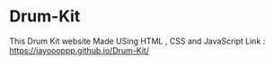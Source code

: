 # Drum-Kit
This Drum Kit website
Made USing HTML , CSS and JavaScript
Link : https://jayoooppp.github.io/Drum-Kit/
